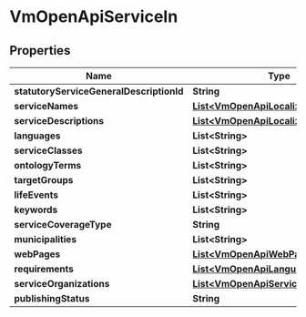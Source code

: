 
# VmOpenApiServiceIn

## Properties
Name | Type | Description | Notes
------------ | ------------- | ------------- | -------------
**statutoryServiceGeneralDescriptionId** | **String** |  |  [optional]
**serviceNames** | [**List&lt;VmOpenApiLocalizedListItem&gt;**](VmOpenApiLocalizedListItem.md) |  | 
**serviceDescriptions** | [**List&lt;VmOpenApiLocalizedListItem&gt;**](VmOpenApiLocalizedListItem.md) |  | 
**languages** | **List&lt;String&gt;** |  | 
**serviceClasses** | **List&lt;String&gt;** |  | 
**ontologyTerms** | **List&lt;String&gt;** |  | 
**targetGroups** | **List&lt;String&gt;** |  | 
**lifeEvents** | **List&lt;String&gt;** |  |  [optional]
**keywords** | **List&lt;String&gt;** |  |  [optional]
**serviceCoverageType** | **String** |  | 
**municipalities** | **List&lt;String&gt;** |  |  [optional]
**webPages** | [**List&lt;VmOpenApiWebPage&gt;**](VmOpenApiWebPage.md) |  |  [optional]
**requirements** | [**List&lt;VmOpenApiLanguageItem&gt;**](VmOpenApiLanguageItem.md) |  |  [optional]
**serviceOrganizations** | [**List&lt;VmOpenApiServiceOrganization&gt;**](VmOpenApiServiceOrganization.md) |  | 
**publishingStatus** | **String** |  | 




